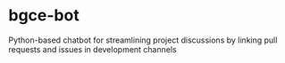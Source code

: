 # bgce-bot
Python-based chatbot for streamlining project discussions by linking pull requests and issues in development channels
